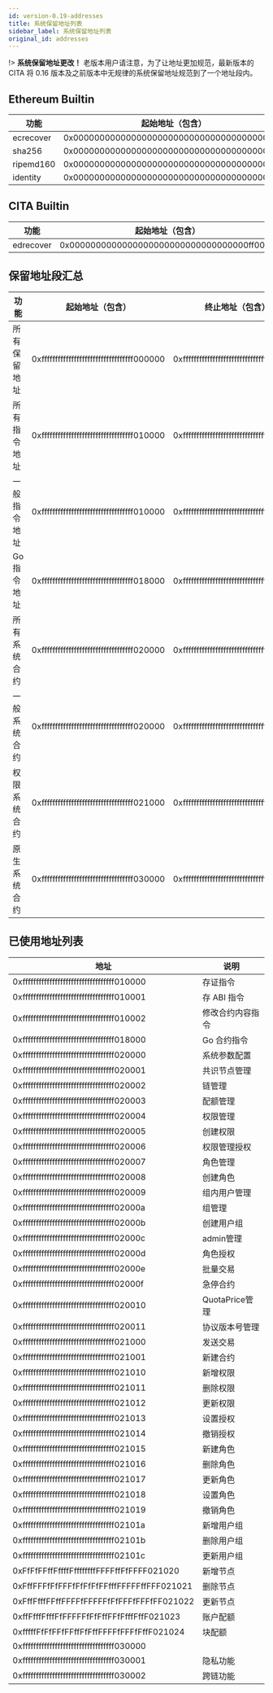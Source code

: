 ```yaml
---
id: version-0.19-addresses
title: 系统保留地址列表
sidebar_label: 系统保留地址列表
original_id: addresses
---
```


!> **系统保留地址更改！**
老版本用户请注意，为了让地址更加规范，最新版本的 CITA 将 0.16 版本及之前版本中无规律的系统保留地址规范到了一个地址段内。

## Ethereum Builtin

| 功能        | 起始地址（包含）                           |
|------------|--------------------------------------------|
| ecrecover | 0x0000000000000000000000000000000000000001 |
| sha256 | 0x0000000000000000000000000000000000000002 |
| ripemd160 | 0x0000000000000000000000000000000000000003 |
| identity  | 0x0000000000000000000000000000000000000004 |

## CITA Builtin

| 功能        | 起始地址（包含）                           |
|------------|--------------------------------------------|
| edrecover | 0x0000000000000000000000000000000000ff0001 |

## 保留地址段汇总

| 功能         | 起始地址（包含）                           | 终止地址（包含）                           |
|--------------|--------------------------------------------|--------------------------------------------|
| 所有保留地址 | 0xffffffffffffffffffffffffffffffffff000000 | 0xffffffffffffffffffffffffffffffffffffffff |
| 所有指令地址 | 0xffffffffffffffffffffffffffffffffff010000 | 0xffffffffffffffffffffffffffffffffff01ffff |
| 一般指令地址 | 0xffffffffffffffffffffffffffffffffff010000 | 0xffffffffffffffffffffffffffffffffff0100ff |
| Go 指令地址  | 0xffffffffffffffffffffffffffffffffff018000 | 0xffffffffffffffffffffffffffffffffff018fff |
| 所有系统合约 | 0xffffffffffffffffffffffffffffffffff020000 | 0xffffffffffffffffffffffffffffffffff02ffff |
| 一般系统合约 | 0xffffffffffffffffffffffffffffffffff020000 | 0xffffffffffffffffffffffffffffffffff0200ff |
| 权限系统合约 | 0xffffffffffffffffffffffffffffffffff021000 | 0xffffffffffffffffffffffffffffffffff0210ff |
| 原生系统合约 | 0xffffffffffffffffffffffffffffffffff030000 | 0xffffffffffffffffffffffffffffffffff03ffff |

## 已使用地址列表

| 地址                                        | 说明                            |
|--------------------------------------------|-------------------------------- |
| 0xffffffffffffffffffffffffffffffffff010000 | 存证指令                         |
| 0xffffffffffffffffffffffffffffffffff010001 | 存 ABI 指令                      |
| 0xffffffffffffffffffffffffffffffffff010002 | 修改合约内容指令                  |
| 0xffffffffffffffffffffffffffffffffff018000 | Go 合约指令                      |
| 0xffffffffffffffffffffffffffffffffff020000 | 系统参数配置                      |
| 0xffffffffffffffffffffffffffffffffff020001 | 共识节点管理                      |
| 0xffffffffffffffffffffffffffffffffff020002 | 链管理                           |
| 0xffffffffffffffffffffffffffffffffff020003 | 配额管理                         |
| 0xffffffffffffffffffffffffffffffffff020004 | 权限管理                         |
| 0xffffffffffffffffffffffffffffffffff020005 | 创建权限                         |
| 0xffffffffffffffffffffffffffffffffff020006 | 权限管理授权                     |
| 0xffffffffffffffffffffffffffffffffff020007 | 角色管理                         |
| 0xffffffffffffffffffffffffffffffffff020008 | 创建角色                         |
| 0xffffffffffffffffffffffffffffffffff020009 | 组内用户管理                      |
| 0xffffffffffffffffffffffffffffffffff02000a | 组管理                           |
| 0xffffffffffffffffffffffffffffffffff02000b | 创建用户组                        |
| 0xffffffffffffffffffffffffffffffffff02000c | admin管理                        |
| 0xffffffffffffffffffffffffffffffffff02000d | 角色授权                         |
| 0xffffffffffffffffffffffffffffffffff02000e | 批量交易                         |
| 0xffffffffffffffffffffffffffffffffff02000f | 急停合约                         |
| 0xffffffffffffffffffffffffffffffffff020010 | QuotaPrice管理                   |
| 0xffffffffffffffffffffffffffffffffff020011 | 协议版本号管理                     |
| 0xffffffffffffffffffffffffffffffffff021000 | 发送交易                         |
| 0xffffffffffffffffffffffffffffffffff021001 | 新建合约                         |
| 0xffffffffffffffffffffffffffffffffff021010 | 新增权限                         |
| 0xffffffffffffffffffffffffffffffffff021011 | 删除权限                         |
| 0xffffffffffffffffffffffffffffffffff021012 | 更新权限                         |
| 0xffffffffffffffffffffffffffffffffff021013 | 设置授权                         |
| 0xffffffffffffffffffffffffffffffffff021014 | 撤销授权                         |
| 0xffffffffffffffffffffffffffffffffff021015 | 新建角色                         |
| 0xffffffffffffffffffffffffffffffffff021016 | 删除角色                         |
| 0xffffffffffffffffffffffffffffffffff021017 | 更新角色                         |
| 0xffffffffffffffffffffffffffffffffff021018 | 设置角色                         |
| 0xffffffffffffffffffffffffffffffffff021019 | 撤销角色                         |
| 0xffffffffffffffffffffffffffffffffff02101a | 新增用户组                       |
| 0xffffffffffffffffffffffffffffffffff02101b | 删除用户组                       |
| 0xffffffffffffffffffffffffffffffffff02101c | 更新用户组                       |
| 0xFfFfFFffFffffFffffffffFFFFffFfFFFF021020 | 新增节点                         |
| 0xFffFFFfFfFFFfFfFfFfFFfffFFFFFffFFF021021 | 删除节点                         |
| 0xFffFfffFFffFFFFfFFFFFfFfFFFfFFFfFF021022 | 更新节点                         |
| 0xffFfffFfffFfFFFFFfFfFffFFfFfffFffF021023 | 账户配额                         |
| 0xfffffFfFfFFfFFffFfFffFFFFfFFFfFffF021024 | 块配额                           |
| 0xffffffffffffffffffffffffffffffffff030000 |                                 |
| 0xffffffffffffffffffffffffffffffffff030001 | 隐私功能                         |
| 0xffffffffffffffffffffffffffffffffff030002 | 跨链功能                         |
